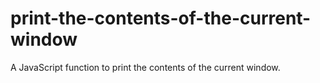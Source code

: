 # print-the-contents-of-the-current-window
 A JavaScript function to print the contents of the current window.
